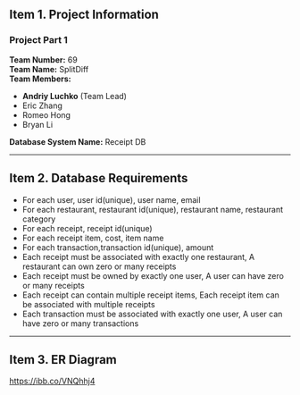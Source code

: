 ## Item 1. Project Information

### Project Part 1
**Team Number:** 69  
**Team Name:** SplitDiff  
**Team Members:**
- **Andriy Luchko** (Team Lead)
- Eric Zhang
- Romeo Hong
- Bryan Li  

**Database System Name:** Receipt DB  

---

## Item 2. Database Requirements

- For each user, user id(unique), user name, email
- For each restaurant, restaurant id(unique), restaurant name, restaurant category
- For each receipt, receipt id(unique)
- For each receipt item, cost, item name
- For each transaction,transaction id(unique), amount
- Each receipt must be associated with exactly one restaurant, A restaurant can own zero or many receipts
- Each receipt must be owned by exactly one user, A user can have zero or many receipts
- Each receipt can contain multiple receipt items, Each receipt item can be associated with multiple receipts
- Each transaction must be associated with exactly one user, A user can have zero or many transactions


---

## Item 3. ER Diagram
https://ibb.co/VNQhhj4

